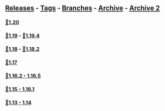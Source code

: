 ## [Releases](https://github.com/InfamousMusicify/Flying-Raijin/releases/) - [Tags](https://github.com/InfamousMusicify/Flying-Raijin/tags/) - [Branches](https://github.com/InfamousMusicify/Flying-Raijin/branches) - [Archive](https://github.com/InfamousMusicify/Flying-Raijin/releases/tag/Archive) - [Archive 2](https://github.com/InfamousMusicify/Flying-Raijin/releases/tag/Archive2)        


### [🔗1.20](https://github.com/InfamousMusicify/Flying-Raijin/releases/download/1.20/raijin_V11.2.14-1.20.zip)     

### [🔗1.19](https://github.com/InfamousMusicify/Flying-Raijin/releases/download/1.19/raijin_V11.2.14-1.19.zip) - [🔗1.19.4](https://github.com/InfamousMusicify/Flying-Raijin/releases/download/1.19.4/raijin_V11.2.14-1.19.4.zip)    

### [🔗1.18](https://github.com/InfamousMusicify/Flying-Raijin/releases/download/1.18/raijin_V11.2.14-1.18.zip) - [🔗1.18.2](https://github.com/InfamousMusicify/Flying-Raijin/releases/download/1.18.2/raijin_V11.2.14-1.18.2.zip)      

### [🔗1.17](https://github.com/InfamousMusicify/Flying-Raijin/releases/download/1.17/raijin_V11.2.14-1.17.zip)   

### [🔗1.16.2 - 1.16.5](https://github.com/InfamousMusicify/Flying-Raijin/releases/download/1.16.2/raijin_V11.2.14-1.16.zip)   

### [🔗1.15 - 1.16.1](https://github.com/InfamousMusicify/Flying-Raijin/releases/download/1.15-1.16.1/raijin_V11.2.14-1.15-16.zip)   

### [🔗1.13 - 1.14](https://github.com/InfamousMusicify/Flying-Raijin/releases/download/1.13-1.14/raijin_V11.2.14-1.13-14.zip)   
